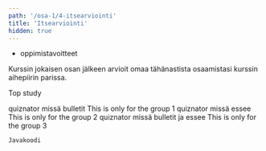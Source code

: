 ```yaml
---
path: '/osa-1/4-itsearviointi'
title: 'Itsearviointi'
hidden: true
---
```


<text-box variant='learningObjectives' name='Oppimistavoitteet'>

- oppimistavoitteet

</text-box>

Kurssin jokaisen osan jälkeen arvioit omaa tähänastista osaamistasi kurssin aihepiirin parissa.


<ab-study id="self_evaluation_k19_tikape">

Top study

<only-for-ab-group group=1>
  quiznator missä bulletit
  This is only for the group 1
</only-for-ab-group>

<only-for-ab-group group=2>
  quiznator missä essee
  This is only for the group 2
</only-for-ab-group>

<only-for-ab-group group=3>
  quiznator missä bulletit ja essee
  This is only for the group 3
</only-for-ab-group>

</ab-study>



```java
Javakoodi
```
